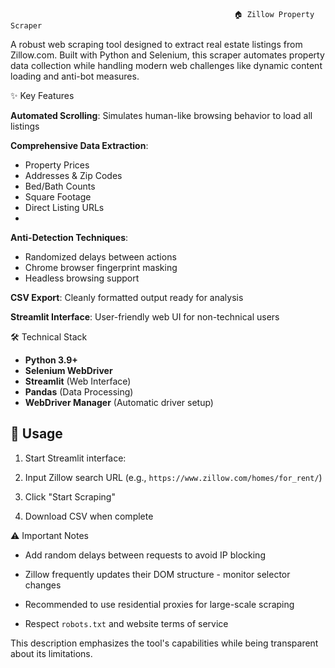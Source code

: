                                                       🏠 Zillow Property Scraper


A robust web scraping tool designed to extract real estate listings from Zillow.com. Built with Python and Selenium, this scraper automates property data collection while handling modern web challenges like dynamic content loading and anti-bot measures.

✨ Key Features

**Automated Scrolling**: Simulates human-like browsing behavior to load all listings
  
**Comprehensive Data Extraction**:

  - Property Prices
  - Addresses & Zip Codes
  - Bed/Bath Counts
  - Square Footage
  - Direct Listing URLs
  - 
**Anti-Detection Techniques**:
  
  - Randomized delays between actions
  - Chrome browser fingerprint masking
  - Headless browsing support
    
**CSV Export**: Cleanly formatted output ready for analysis
  
**Streamlit Interface**: User-friendly web UI for non-technical users

🛠️ Technical Stack

- **Python 3.9+**
- **Selenium WebDriver**
- **Streamlit** (Web Interface)
- **Pandas** (Data Processing)
- **WebDriver Manager** (Automatic driver setup)


## 🚀 Usage
1. Start Streamlit interface:
  
2. Input Zillow search URL (e.g., `https://www.zillow.com/homes/for_rent/`)
   
3. Click "Start Scraping"
   
4. Download CSV when complete

⚠️ Important Notes

- Add random delays between requests to avoid IP blocking
  
- Zillow frequently updates their DOM structure - monitor selector changes
  
- Recommended to use residential proxies for large-scale scraping
  
- Respect `robots.txt` and website terms of service

This description emphasizes the tool's capabilities while being transparent about its limitations. 
